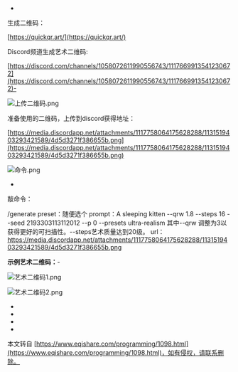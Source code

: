 -

生成二维码：

[https://quickqr.art/](https://quickqr.art/)

Discord频道生成艺术二维码:

[https://discord.com/channels/1058072611990556743/1117669913541230672](https://discord.com/channels/1058072611990556743/1117669913541230672)-

![上传二维码.png](https://www.eqishare.com/zb_users/upload/2023/08/202308101691634871240713.png)

准备使用的二维码，上传到discord获得地址：

[https://media.discordapp.net/attachments/1117758064175628288/1131519403293421589/4d5d3271f386655b.png](https://media.discordapp.net/attachments/1117758064175628288/1131519403293421589/4d5d3271f386655b.png)

![命令.png](https://www.eqishare.com/zb_users/upload/2023/08/202308101691634919474983.png)

-

敲命令：

/generate preset：随便选个 prompt：A sleeping kitten --qrw 1.8 --steps 16 --seed 2193303113112012 --p 0 --presets ultra-realism 其中--qrw 调整为3以获得更好的可扫描性。--steps艺术质量达到20级。 url：https://media.discordapp.net/attachments/1117758064175628288/1131519403293421589/4d5d3271f386655b.png

**示例艺术二维码：**-

![艺术二维码1.png](https://www.eqishare.com/zb_users/upload/2023/08/202308101691634919219725.png)

![艺术二维码2.png](https://www.eqishare.com/zb_users/upload/2023/08/202308101691634919519531.png)

-

-

-

-

本文转自 [https://www.eqishare.com/programming/1098.html](https://www.eqishare.com/programming/1098.html)，如有侵权，请联系删除。